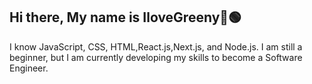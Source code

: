 ## Hi there, My name is IloveGreeny🧶🟢

I know JavaScript, CSS, HTML,React.js,Next.js, and Node.js. I am still a beginner, but I am currently developing my skills to become a Software Engineer.



